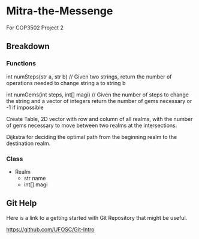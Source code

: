 # Mitra-the-Messenge
For COP3502 Project 2

## Breakdown

### Functions

int numSteps(str a, str b) // Given two strings, return the number of operations needed to change string a to string b

int numGems(int steps, int[] magi) // Given the number of steps to change the string and a vector of integers return the number of gems necessary or -1 if impossible

Create Table, 2D vector with row and column of all realms,  with the number of gems necessary to move between two realms at the intersections.

Dijkstra for deciding the optimal path from the beginning realm to the destination realm.

### Class

- Realm
    - str name
    - int[] magi

## Git Help

Here is a link to a getting started with Git Repository that might be useful.

https://github.com/UFOSC/Git-Intro
